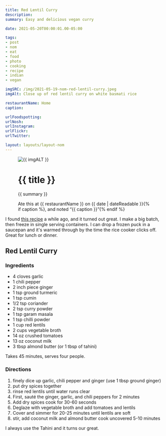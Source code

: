 ```yaml
---
title: Red Lentil Curry
description: 
summary: Easy and delicious vegan curry

date: 2021-05-20T00:00:01.00-05:00

tags:
- post
- nom
- eat
- food
- photo
- cooking
- recipe
- indian
- vegan

imgSRC: /img/2021-05-19-nom-red-lentil-curry.jpeg
imgAlt: Close up of red lentil curry on white basmati rice

restaurantName: Home
caption: 

urlFoodspotting: 
urlNosh: 
urlInstagram: 
urlFlickr:
urlTwitter: 

layout: layouts/layout-nom
---
```

<figure class="nom">
	<img class="u-photo img-border" src="{{ imgSRC }}" alt="{{ imgALT }}">
	<figcaption>
		<h1 class="title p-name">{{ title }}</h1>
		<p class="summary">{{ summary }}</p>
		<p>Ate this at {{ restaurantName }} on <time class="dt-published" datetime="{{ date | dateIso }}">{{ date | dateReadable }}</time>{% if caption %}, and noted <q class="caption">{{ caption }}</q>{% endif %}
	</figcaption>
</figure>

I found [this recipe](https://www.rainbowplantlife.com/blog/vegan-red-lentil-curry "Vegan food blog") a while ago, and it turned out great. I make a big batch, then freeze in single serving containers. I can drop a frozen puck in a saucepan and it's warmed through by the time the rice cooker clicks off. Great for lunch or dinner.

<section class="h-recipe">
<h2>Red Lentil Curry</h2>

<h3>Ingredients</h3>

<ul>
<li class="p-ingredient">4 cloves garlic</li>
<li class="p-ingredient">1 chili pepper</li>
<li class="p-ingredient">2 inch piece ginger</li>
<li class="p-ingredient">1 tsp ground turmeric</li>
<li class="p-ingredient">1 tsp cumin</li>
<li class="p-ingredient">1/2 tsp coriander</li>
<li class="p-ingredient">2 tsp curry powder</li>
<li class="p-ingredient">1 tsp garam masala</li>
<li class="p-ingredient">1 tsp chilli powder</li>
<li class="p-ingredient">1 cup red lentils</li>
<li class="p-ingredient">2 cups vegetable broth</li>
<li class="p-ingredient">14 oz crushed tomatoes</li>
<li class="p-ingredient">13 oz coconut milk</li>
<li class="p-ingredient">3 tbsp almond butter (or 1 tbsp of tahini)</li>
</ul>


<p>Takes <time class="dt-duration" datetime="45M">45 minutes</time>, serves <data class="p-yield" value="4">four people</data>.</p>

<div class="e-instructions">
<h3>Directions</h3>
<ol>
<li>finely dice up garlic, chili pepper and ginger (use 1 tbsp ground ginger)</li>
<li>put dry spices together</li>
<li>rinse red lentils until water runs clear</li>
<li>First, sauté the ginger, garlic, and chili peppers for 2 minutes</li>
<li>Add dry spices cook for 30-60 seconds</li>
<li>Deglaze with vegetable broth and add tomatoes and lentils</li>
<li>Cover and simmer for 20-25 minutes until lentils are soft</li>
<li>stir, add coconut milk and almond butter cook uncovered 5-10 minutes</li>
</ol>
</div>

<p>I always use the Tahini and it turns our great.</p>

</section>
